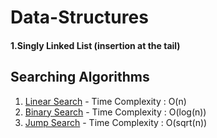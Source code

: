 # Data-Structures
<h4>1.Singly Linked List (insertion at the tail)</h4>

## Searching Algorithms
1. [Linear Search](searching-algorithms/LinearSearch.java) - Time Complexity : O(n)
2. [Binary Search](searching-algorithms/BinarySearch.java) - Time Complexity : O(log(n))
2. [Jump Search](searching-algorithms/BinarySearch.java) - Time Complexity : O(sqrt(n))
  
